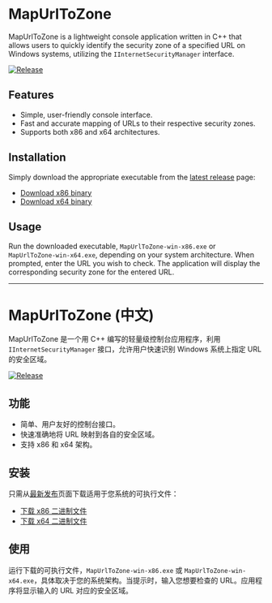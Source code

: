 # MapUrlToZone

MapUrlToZone is a lightweight console application written in C++ that allows users to quickly identify the security zone of a specified URL on Windows systems, utilizing the `IInternetSecurityManager` interface.

[![Release](https://img.shields.io/github/v/release/js1016/MapUrlToZone?label=release)](https://github.com/js1016/MapUrlToZone/releases/latest)

## Features

- Simple, user-friendly console interface.
- Fast and accurate mapping of URLs to their respective security zones.
- Supports both x86 and x64 architectures.

## Installation

Simply download the appropriate executable from the [latest release](https://github.com/js1016/MapUrlToZone/releases/latest) page:

- [Download x86 binary](https://github.com/js1016/MapUrlToZone/releases/download/v1.0.0/MapUrlToZone-win-x86.exe)
- [Download x64 binary](https://github.com/js1016/MapUrlToZone/releases/download/v1.0.0/MapUrlToZone-win-x64.exe)

## Usage

Run the downloaded executable, `MapUrlToZone-win-x86.exe` or `MapUrlToZone-win-x64.exe`, depending on your system architecture. When prompted, enter the URL you wish to check. The application will display the corresponding security zone for the entered URL.

---

# MapUrlToZone (中文)

MapUrlToZone 是一个用 C++ 编写的轻量级控制台应用程序，利用 `IInternetSecurityManager` 接口，允许用户快速识别 Windows 系统上指定 URL 的安全区域。

[![Release](https://img.shields.io/github/v/release/js1016/MapUrlToZone?label=release)](https://github.com/js1016/MapUrlToZone/releases/latest)

## 功能

- 简单、用户友好的控制台接口。
- 快速准确地将 URL 映射到各自的安全区域。
- 支持 x86 和 x64 架构。

## 安装

只需从[最新发布](https://github.com/js1016/MapUrlToZone/releases/latest)页面下载适用于您系统的可执行文件：

- [下载 x86 二进制文件](https://github.com/js1016/MapUrlToZone/releases/download/v1.0.0/MapUrlToZone-win-x86.exe)
- [下载 x64 二进制文件](https://github.com/js1016/MapUrlToZone/releases/download/v1.0.0/MapUrlToZone-win-x64.exe)

## 使用

运行下载的可执行文件，`MapUrlToZone-win-x86.exe` 或 `MapUrlToZone-win-x64.exe`，具体取决于您的系统架构。当提示时，输入您想要检查的 URL。应用程序将显示输入的 URL 对应的安全区域。
